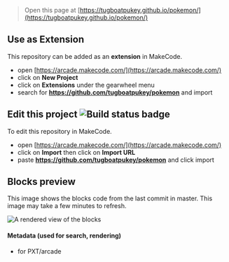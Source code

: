  


> Open this page at [https://tugboatpukey.github.io/pokemon/](https://tugboatpukey.github.io/pokemon/)

## Use as Extension

This repository can be added as an **extension** in MakeCode.

* open [https://arcade.makecode.com/](https://arcade.makecode.com/)
* click on **New Project**
* click on **Extensions** under the gearwheel menu
* search for **https://github.com/tugboatpukey/pokemon** and import

## Edit this project ![Build status badge](https://github.com/tugboatpukey/pokemon/workflows/MakeCode/badge.svg)

To edit this repository in MakeCode.

* open [https://arcade.makecode.com/](https://arcade.makecode.com/)
* click on **Import** then click on **Import URL**
* paste **https://github.com/tugboatpukey/pokemon** and click import

## Blocks preview

This image shows the blocks code from the last commit in master.
This image may take a few minutes to refresh.

![A rendered view of the blocks](https://github.com/tugboatpukey/pokemon/raw/master/.github/makecode/blocks.png)

#### Metadata (used for search, rendering)

* for PXT/arcade
<script src="https://makecode.com/gh-pages-embed.js"></script><script>makeCodeRender("{{ site.makecode.home_url }}", "{{ site.github.owner_name }}/{{ site.github.repository_name }}");</script>
